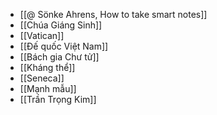 - [[@ Sönke Ahrens, How to take smart notes]]
- [[Chúa Giáng Sinh]]
- [[Vatican]]
- [[Đế quốc Việt Nam]]
- [[Bách gia Chư tử]]
- [[Kháng thể]]
- [[Seneca]]
- [[Mạnh mẫu]]
- [[Trần Trọng Kim]]
